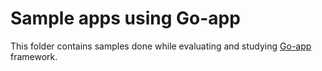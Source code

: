 # Sample apps using Go-app

This folder contains samples done while evaluating and studying [Go-app](https://go-app.dev/) framework.

